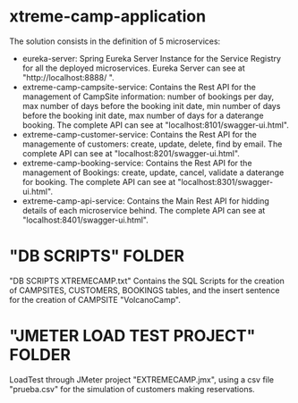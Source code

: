 # xtreme-camp-application

The solution consists in the definition of 5 microservices:

* eureka-server: Spring Eureka Server Instance for the Service Registry for all the deployed microservices. Eureka Server can see at "http://localhost:8888/
".
* extreme-camp-campsite-service: Contains the Rest API for the management of CampSite information: number of bookings per day, max number of days before the booking init date, min number of days before the booking init date, max number of days for a daterange booking. The complete API can see at "localhost:8101/swagger-ui.html".
* extreme-camp-customer-service: Contains the Rest API for the managemente of customers: create, update, delete, find by email. The complete API can see at "localhost:8201/swagger-ui.html".
* extreme-camp-booking-service: Contains the Rest API for the management of Bookings: create, update, cancel, validate a daterange for booking. The complete API can see at "localhost:8301/swagger-ui.html".
* extreme-camp-api-service: Contains the Main Rest API for hidding details of each microservice behind. The complete API can see at "localhost:8401/swagger-ui.html".

# "DB SCRIPTS" FOLDER

"DB SCRIPTS XTREMECAMP.txt" Contains the SQL Scripts for the creation of CAMPSITES, CUSTOMERS, BOOKINGS tables, and the insert sentence for the creation of CAMPSITE "VolcanoCamp".

# "JMETER LOAD TEST PROJECT" FOLDER

LoadTest through JMeter project "EXTREMECAMP.jmx", using a csv file "prueba.csv" for the simulation of customers making reservations.
